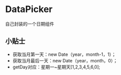 # DataPicker
自己封装的一个日期组件

## 小贴士 ##
- 获取当月第一天：new Date（year，month-1，1）；
- 获取当月最后一天：new Date（year，month，0）；
- getDay对应：星期一~星期天[1,2,3,4,5,6,0];
